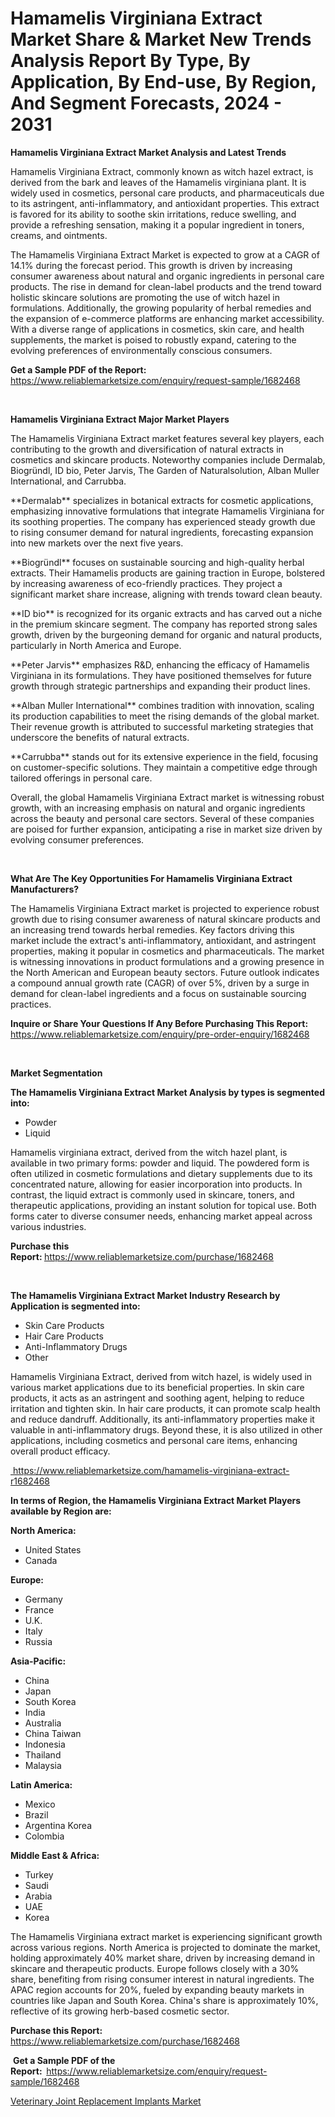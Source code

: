 <p><h1>Hamamelis Virginiana Extract Market Share & Market New Trends Analysis Report By Type, By Application, By End-use, By Region, And Segment Forecasts, 2024 - 2031</h1></p><p><strong>Hamamelis Virginiana Extract Market Analysis and Latest Trends</strong></p>
<p><p>Hamamelis Virginiana Extract, commonly known as witch hazel extract, is derived from the bark and leaves of the Hamamelis virginiana plant. It is widely used in cosmetics, personal care products, and pharmaceuticals due to its astringent, anti-inflammatory, and antioxidant properties. This extract is favored for its ability to soothe skin irritations, reduce swelling, and provide a refreshing sensation, making it a popular ingredient in toners, creams, and ointments.</p><p>The Hamamelis Virginiana Extract Market is expected to grow at a CAGR of 14.1% during the forecast period. This growth is driven by increasing consumer awareness about natural and organic ingredients in personal care products. The rise in demand for clean-label products and the trend toward holistic skincare solutions are promoting the use of witch hazel in formulations. Additionally, the growing popularity of herbal remedies and the expansion of e-commerce platforms are enhancing market accessibility. With a diverse range of applications in cosmetics, skin care, and health supplements, the market is poised to robustly expand, catering to the evolving preferences of environmentally conscious consumers.</p></p>
<p><strong>Get a Sample PDF of the Report:&nbsp;</strong> <a href="https://www.reliablemarketsize.com/enquiry/request-sample/1682468?utm_campaign=2005&utm_medium=2&utm_source=Github&utm_content=ia&utm_term=30122024&utm_id=hamamelis-virginiana-extract">https://www.reliablemarketsize.com/enquiry/request-sample/1682468</a></p>
<p>&nbsp;</p>
<p><strong>Hamamelis Virginiana Extract Major Market Players</strong></p>
<p><p>The Hamamelis Virginiana Extract market features several key players, each contributing to the growth and diversification of natural extracts in cosmetics and skincare products. Noteworthy companies include Dermalab, Biogründl, ID bio, Peter Jarvis, The Garden of Naturalsolution, Alban Muller International, and Carrubba.</p><p>**Dermalab** specializes in botanical extracts for cosmetic applications, emphasizing innovative formulations that integrate Hamamelis Virginiana for its soothing properties. The company has experienced steady growth due to rising consumer demand for natural ingredients, forecasting expansion into new markets over the next five years.</p><p>**Biogründl** focuses on sustainable sourcing and high-quality herbal extracts. Their Hamamelis products are gaining traction in Europe, bolstered by increasing awareness of eco-friendly practices. They project a significant market share increase, aligning with trends toward clean beauty.</p><p>**ID bio** is recognized for its organic extracts and has carved out a niche in the premium skincare segment. The company has reported strong sales growth, driven by the burgeoning demand for organic and natural products, particularly in North America and Europe.</p><p>**Peter Jarvis** emphasizes R&D, enhancing the efficacy of Hamamelis Virginiana in its formulations. They have positioned themselves for future growth through strategic partnerships and expanding their product lines.</p><p>**Alban Muller International** combines tradition with innovation, scaling its production capabilities to meet the rising demands of the global market. Their revenue growth is attributed to successful marketing strategies that underscore the benefits of natural extracts.</p><p>**Carrubba** stands out for its extensive experience in the field, focusing on customer-specific solutions. They maintain a competitive edge through tailored offerings in personal care.</p><p>Overall, the global Hamamelis Virginiana Extract market is witnessing robust growth, with an increasing emphasis on natural and organic ingredients across the beauty and personal care sectors. Several of these companies are poised for further expansion, anticipating a rise in market size driven by evolving consumer preferences.</p></p>
<p>&nbsp;</p>
<p><strong>What Are The Key Opportunities For Hamamelis Virginiana Extract Manufacturers?</strong></p>
<p><p>The Hamamelis Virginiana Extract market is projected to experience robust growth due to rising consumer awareness of natural skincare products and an increasing trend towards herbal remedies. Key factors driving this market include the extract's anti-inflammatory, antioxidant, and astringent properties, making it popular in cosmetics and pharmaceuticals. The market is witnessing innovations in product formulations and a growing presence in the North American and European beauty sectors. Future outlook indicates a compound annual growth rate (CAGR) of over 5%, driven by a surge in demand for clean-label ingredients and a focus on sustainable sourcing practices.</p></p>
<p><strong>Inquire or Share Your Questions If Any Before Purchasing This Report:</strong> <a href="https://www.reliablemarketsize.com/enquiry/pre-order-enquiry/1682468?utm_campaign=2005&utm_medium=2&utm_source=Github&utm_content=ia&utm_term=30122024&utm_id=hamamelis-virginiana-extract">https://www.reliablemarketsize.com/enquiry/pre-order-enquiry/1682468</a></p>
<p>&nbsp;</p>
<p><strong>Market Segmentation</strong></p>
<p><strong>The Hamamelis Virginiana Extract Market Analysis by types is segmented into:</strong></p>
<p><ul><li>Powder</li><li>Liquid</li></ul></p>
<p><p>Hamamelis virginiana extract, derived from the witch hazel plant, is available in two primary forms: powder and liquid. The powdered form is often utilized in cosmetic formulations and dietary supplements due to its concentrated nature, allowing for easier incorporation into products. In contrast, the liquid extract is commonly used in skincare, toners, and therapeutic applications, providing an instant solution for topical use. Both forms cater to diverse consumer needs, enhancing market appeal across various industries.</p></p>
<p><strong>Purchase this Report:&nbsp;</strong><a href="https://www.reliablemarketsize.com/purchase/1682468?utm_campaign=2005&utm_medium=2&utm_source=Github&utm_content=ia&utm_term=30122024&utm_id=hamamelis-virginiana-extract">https://www.reliablemarketsize.com/purchase/1682468</a></p>
<p>&nbsp;</p>
<p><strong>The Hamamelis Virginiana Extract Market Industry Research by Application is segmented into:</strong></p>
<p><ul><li>Skin Care Products</li><li>Hair Care Products</li><li>Anti-Inflammatory Drugs</li><li>Other</li></ul></p>
<p><p>Hamamelis Virginiana Extract, derived from witch hazel, is widely used in various market applications due to its beneficial properties. In skin care products, it acts as an astringent and soothing agent, helping to reduce irritation and tighten skin. In hair care products, it can promote scalp health and reduce dandruff. Additionally, its anti-inflammatory properties make it valuable in anti-inflammatory drugs. Beyond these, it is also utilized in other applications, including cosmetics and personal care items, enhancing overall product efficacy.</p></p>
<p><a href="https://www.reliablemarketsize.com/hamamelis-virginiana-extract-r1682468?utm_campaign=2005&utm_medium=2&utm_source=Github&utm_content=ia&utm_term=30122024&utm_id=hamamelis-virginiana-extract">&nbsp;https://www.reliablemarketsize.com/hamamelis-virginiana-extract-r1682468</a></p>
<p><strong>In terms of Region, the Hamamelis Virginiana Extract Market Players available by Region are:</strong></p>
<p>
    <p> <strong> North America: </strong>
        <ul>
            <li>United States</li>
            <li>Canada</li>
        </ul>
        </p> 
    <p> <strong> Europe: </strong>
        <ul>
            <li>Germany</li>
            <li>France</li>
            <li>U.K.</li>
            <li>Italy</li>
            <li>Russia</li>
        </ul>
        </p> 
    <p> <strong> Asia-Pacific: </strong>
        <ul>
            <li>China</li>
            <li>Japan</li>
            <li>South Korea</li>
            <li>India</li>
            <li>Australia</li>
            <li>China Taiwan</li>
            <li>Indonesia</li>
            <li>Thailand</li>
            <li>Malaysia</li>
        </ul>
        </p> 
    <p> <strong> Latin America: </strong>
        <ul>
            <li>Mexico</li>
            <li>Brazil</li>
            <li>Argentina Korea</li>
            <li>Colombia</li>
        </ul>
        </p> 
    <p> <strong> Middle East & Africa: </strong>
        <ul>
            <li>Turkey</li>
            <li>Saudi</li>
            <li>Arabia</li>
            <li>UAE</li>
            <li>Korea</li>
        </ul>
    </p>
    </p>
<p><p>The Hamamelis Virginiana extract market is experiencing significant growth across various regions. North America is projected to dominate the market, holding approximately 40% market share, driven by increasing demand in skincare and therapeutic products. Europe follows closely with a 30% share, benefiting from rising consumer interest in natural ingredients. The APAC region accounts for 20%, fueled by expanding beauty markets in countries like Japan and South Korea. China's share is approximately 10%, reflective of its growing herb-based cosmetic sector.</p></p>
<p><strong>Purchase this Report: </strong><a href="https://www.reliablemarketsize.com/purchase/1682468?utm_campaign=2005&utm_medium=2&utm_source=Github&utm_content=ia&utm_term=30122024&utm_id=hamamelis-virginiana-extract">https://www.reliablemarketsize.com/purchase/1682468</a></p>
<p>&nbsp;<strong>Get a Sample PDF of the Report:&nbsp;&nbsp;</strong><a href="https://www.reliablemarketsize.com/enquiry/request-sample/1682468?utm_campaign=2005&utm_medium=2&utm_source=Github&utm_content=ia&utm_term=30122024&utm_id=hamamelis-virginiana-extract">https://www.reliablemarketsize.com/enquiry/request-sample/1682468</a></p>
<p><strong></strong></p>
<p><p><a href="https://github.com/lylyparadise/Market-Research-Report-List-5/blob/main/veterinary-joint-replacement-implants-market.md?utm_campaign=2005&utm_medium=2&utm_source=Github&utm_content=ia&utm_term=30122024&utm_id=hamamelis-virginiana-extract">Veterinary Joint Replacement Implants Market</a></p></p>
